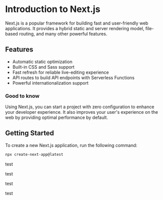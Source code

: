 # Introduction to Next.js

Next.js is a popular framework for building fast and user-friendly web applications. It provides a hybrid static and server rendering model, file-based routing, and many other powerful features.

## Features

- Automatic static optimization
- Built-in CSS and Sass support
- Fast refresh for reliable live-editing experience
- API routes to build API endpoints with Serverless Functions
- Powerful internationalization support

### Good to know

Using Next.js, you can start a project with zero configuration to enhance your developer experience. It also improves your user's experience on the web by providing optimal performance by default.

## Getting Started

To create a new Next.js application, run the following command:

```bash
npx create-next-app@latest
```

test

test

test

test
